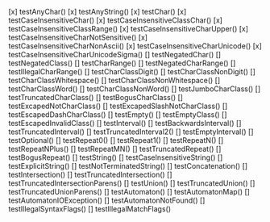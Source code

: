 [x] testAnyChar()
[x] testAnyString()
[x] testChar()
[x] testCaseInsensitiveChar()
[x] testCaseInsensitiveClassChar()
[x] testCaseInsensitiveClassRange()
[x] testCaseInsensitiveCharUpper()
[x] testCaseInsensitiveCharNotSensitive()
[x] testCaseInsensitiveCharNonAscii()
[x] testCaseInsensitiveCharUnicode()
[x] testCaseInsensitiveCharUnicodeSigma()
[] testNegatedChar()
[] testNegatedClass()
[] testCharRange()
[] testNegatedCharRange()
[] testIllegalCharRange()
[] testCharClassDigit()
[] testCharClassNonDigit()
[] testCharClassWhitespace()
[] testCharClassNonWhitespace()
[] testCharClassWord()
[] testCharClassNonWord()
[] testJumboCharClass()
[] testTruncatedCharClass()
[] testBogusCharClass()
[] testExcapedNotCharClass()
[] testExcapedSlashNotCharClass()
[] testEscapedDashCharClass()
[] testEmpty()
[] testEmptyClass()
[] testEscapedInvalidClass()
[] testInterval()
[] testBackwardsInterval()
[] testTruncatedInterval()
[] testTruncatedInterval2()
[] testEmptyInterval()
[] testOptional()
[] testRepeat0()
[] testRepeat1()
[] testRepeatN()
[] testRepeatNPlus()
[] testRepeatMN()
[] testTruncatedRepeat()
[] testBogusRepeat()
[] testString()
[] testCaseInsensitiveString()
[] testExplicitString()
[] testNotTerminatedString()
[] testConcatenation()
[] testIntersection()
[] testTruncatedIntersection()
[] testTruncatedIntersectionParens()
[] testUnion()
[] testTruncatedUnion()
[] testTruncatedUnionParens()
[] testAutomaton()
[] testAutomatonMap()
[] testAutomatonIOException()
[] testAutomatonNotFound()
[] testIllegalSyntaxFlags()
[] testIllegalMatchFlags()
